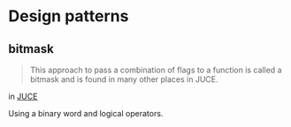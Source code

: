 # Design patterns
## bitmask
> This approach to pass a combination of flags to a function is called a bitmask and is found in many other places in JUCE.

in [JUCE](https://docs.juce.com/master/tutorial_main_window.html)

Using a binary word and logical operators.
